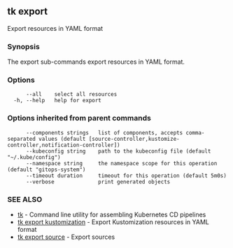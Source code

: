 ## tk export

Export resources in YAML format

### Synopsis

The export sub-commands export resources in YAML format.

### Options

```
      --all    select all resources
  -h, --help   help for export
```

### Options inherited from parent commands

```
      --components strings   list of components, accepts comma-separated values (default [source-controller,kustomize-controller,notification-controller])
      --kubeconfig string    path to the kubeconfig file (default "~/.kube/config")
      --namespace string     the namespace scope for this operation (default "gitops-system")
      --timeout duration     timeout for this operation (default 5m0s)
      --verbose              print generated objects
```

### SEE ALSO

* [tk](tk.md)	 - Command line utility for assembling Kubernetes CD pipelines
* [tk export kustomization](tk_export_kustomization.md)	 - Export Kustomization resources in YAML format
* [tk export source](tk_export_source.md)	 - Export sources

